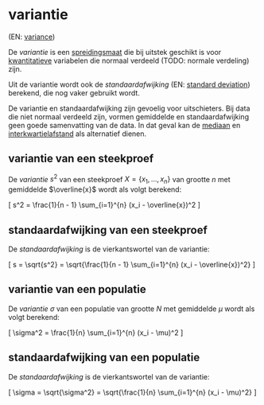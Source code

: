 # variantie

(EN: [variance](../en/variance.md))

De *variantie* is een [spreidingsmaat](spreidingsmaat.md) die bij uitstek geschikt is voor [kwantitatieve](meetniveau.md#kwantitatieve-variabelen) variabelen die normaal verdeeld (TODO: normale verdeling) zijn.

Uit de variantie wordt ook de *standaardafwijking* (EN: [standard deviation](../en/variance.md#standard-deviation-of-a-sample)) berekend, die nog vaker gebruikt wordt.

De variantie en standaardafwijking zijn gevoelig voor uitschieters. Bij data die niet normaal verdeeld zijn, vormen gemiddelde en standaardafwijking geen goede samenvatting van de data. In dat geval kan de [mediaan](mediaan.md) en [interkwartielafstand](interkwartielafstand.md) als alternatief dienen.

## variantie van een steekproef

De *variantie* $s^2$ van een steekproef $X = \{x_1, \ldots, x_n\}$ van grootte $n$ met gemiddelde $\overline{x}$ wordt als volgt berekend:

\[ s^2 = \frac{1}{n - 1} \sum_{i=1}^{n} (x_i - \overline{x})^2 \]

## standaardafwijking van een steekproef

De *standaardafwijking* is de vierkantswortel van de variantie:

\[ s = \sqrt{s^2} = \sqrt{\frac{1}{n - 1} \sum_{i=1}^{n} (x_i - \overline{x})^2} \]

## variantie van een populatie

De *variantie* $\sigma$ van een populatie van grootte $N$ met gemiddelde $\mu$ wordt als volgt berekend:

\[ \sigma^2 = \frac{1}{n} \sum_{i=1}^{n} (x_i - \mu)^2 \]

## standaardafwijking van een populatie

De *standaardafwijking* is de vierkantswortel van de variantie:

\[ \sigma = \sqrt{\sigma^2} = \sqrt{\frac{1}{n} \sum_{i=1}^{n} (x_i - \mu)^2} \]
